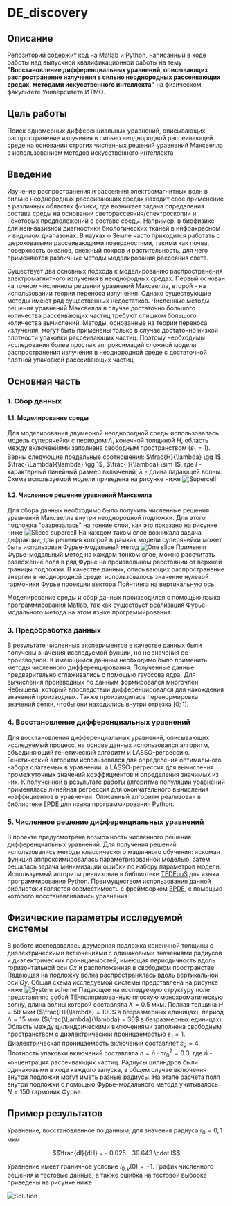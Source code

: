 # DE_discovery

## Описание 

Репозиторий содержит код на Matlab и Python, написанный в ходе работы над выпускной квалификационной работы на тему **"Восстановление дифференциальных уравнений, описывающих распространение излучения в сильно неоднородных рассеивающих средах, методами искусственного интеллекта"** на физическом факультете Университета ИТМО.

## Цель работы

Поиск одномерных дифференциальных уравнений, описывающих распространение излучения в сильно неоднородной рассеивающей среде на основании строгих численных решений уравнений Максвелла с использованием методов искусственного интеллекта

## Введение

Изучение распространения и рассеяния электромагнитных волн в сильно неоднородных рассеивающих средах находит свое применение в различных областях физики, где возникает задача определения состава среды на основании светорассеяния/спектроскопии и некоторых предположений о составе среды. Например, в биофизике для неинвазивной диагностики биологических тканей в инфракрасном и видимом диапазонах. В науках о Земле часто приходится работать с шероховатыми рассеивающими поверхностями, такими как почва, поверхность океанов, снежный покров и растительность, для чего применяются различные методы моделирования рассеяния света. 

Существует два основных подхода к моделированию распространения электромагнитного излучения в неоднородных средах. Первый основан на точном численном решении уравнений Максвелла, второй - на использовании теории переноса излучения. Однако существующие методы имеют ряд существенных недостатков. Численные методы решения уравнений Максвелла в случае достаточно большого количества рассеивающих частиц требуют слишком большого количества вычислений. Методы, основанные на теории переноса излучения, могут быть применены только в случае достаточно низкой плотности упаковки рассеивающих частиц. Поэтому необходимы исследования более простых аппроксимаций сложной модели распространения излучения в неоднородной среде с достаточной плотной упаковкой рассеивающих частиц.

## Основная часть

### 1. Сбор данных

#### 1.1. Моделирование среды

Для моделирования двумерной неоднородной среды использовалась модель суперячейки с периодом $\Lambda$, конечной толщиной $H$, область между включениями заполнена свободным пространством $(\varepsilon_1 = 1)$. Верны следующие предельные соотношения: $\frac{H}{\lambda} \gg 1$, $\frac{\Lambda}{\lambda} \gg 1$, $\frac{l}{\lambda} \sim 1$, где $l$ - характерный линейный размер включений, $\lambda$ - длина падающей волны. Схема используемой модели приведена на рисунке ниже ![Supercell](https://github.com/khrstln/Bachelor_thesis/blob/development/images/Supercell_dif_permittivities.png) 

#### 1.2. Численное решение уравнений Максвелла

Для сбора данных необходимо было получить численные решения уравнений Максвелла внутри неоднородной подложки. Для этого подложка "разрезалась" на тонкие слои, как это показано на рисунке ниже ![Sliced supercell](images/Supercell_sliced.png) На каждом таком слое возникала задача дифракции, для решения которой в рамках модели суперячейки может быть использован Фурье-модальный метод ![One slice](images/Supercell_one_slice.png) Применяя Фурье-модальный метод на каждом тонком слое, можно рассчитать разложение поля в ряд Фурье на произвольном расстоянии от верхней границы подложки. В качестве данных, описывающих распространение энергии в неоднородной среде, использовалось значение нулевой гармоники Фурье проекции вектора Пойнтинга на вертикальную ось.

Моделирование среды и сбор данных производился с помощью языка программирования Matlab, так как существует реализация Фурье-модального метода на этом языке программирования.

### 3. Предобработка данных

В результате численных экспериментов в качестве данных были получены значения исследуемой фунции, но не значения ее производной. К имеющимся данным необходимо было применить методы численного дифференцирования. Полученные данные предварительно сглаживались с помощью гауссова ядра. Для вычисления производных по данным формировался многочлен Чебышева, который впоследствии дифференцировался для нахождения значений производных. Также производилась перенормировка значений сетки, чтобы они находились внутри отрезка $[0; 1]$. 

### 4. Восстановление дифференциальных уравнений

Для восстановления дифференциальных уравнений, описывающих исследуемый процесс, на основе данных использовался алгоритм, объединяющий генетический алгоритм и LASSO-регрессию. Генетический алгоритм использовался для определения оптимального набора слагаемых в уравнении, а LASSO-регрессия для вычисления промежуточных значений коэффициентов и определения значимых из них. К полученной в результате работы алгоритма популяции уравнений применялась линейная регрессия для окончательного вычисления коэффициентов в уравнении. Описанный алгоритм реализован в библиотеке [EPDE](https://github.com/ITMO-NSS-team/EPDE/tree/main) для языка программирования Python.

### 5. Численное решение дифференциальных уравнений

В проекте предусмотрена возможность численного решения дифференциальных уравнений. Для получения решений использовались методы классического машинного обучения: искомая функция аппроксимировалась параметризованной моделью, затем решалась задача минимизации ошибки по набору параметров модели. Используемый алгоритм реализован в библиотеке [TEDEouS](https://github.com/ITMO-NSS-team/torch_DE_solver/tree/main) для языка программирования Python. Преимуществом использования данной библиотеки является совместимость с фреймворком [EPDE](https://github.com/ITMO-NSS-team/EPDE/tree/main), с помощью которого восстанавливались уравнения.

## Физические параметры исследуемой системы

В работе исследовалась двумерная подложка коненчной толщины с диэлектрическими включениями с одинаковыми значениями радиусов и диэлектрических проницаемостей, имеющая периодичность вдоль горизонтальной оси $Ox$ и расположенная в свободном пространстве. Падающая на подложку волна распространялась вдоль вертикальной оси $Oy$. Общая схема исследуемой системы представлена на рисунке ниже ![System scheme](https://github.com/khrstln/Bachelor_thesis/blob/development/images/System_scheme.png) Падающее на исследуемую структуру поле представляло собой TE-поляризованную плоскую монохроматическую волну, длина волны которой составляла $\lambda = 0.5 \text{ мкм}$. Полная толщина $H = 50 \text{ мкм}$ ($\frac{H}{\lambda} = 100$ в безразмерных единицах), период $\Lambda = 15 \text{ мкм}$ ($\frac{\Lambda}{\lambda} = 30$ в безразмерных единицах). Область между цилиндрическими включениями заполнена свободным пространством с диэлектрической проницаемостью $\varepsilon_{1} = 1$. Диэлектрическая проницаемость включений составляет $\varepsilon_{2} = 4$. Плотность упаковки включений составляла $n = \widetilde{n} \cdot \pi r_{0}^{2} = 0.3$, где $\widetilde{n}$ - концентрация рассеивающих частиц. Радиусы цилиндров были одинаковыми в ходе каждого запуска, в общем случае включения внутри подложки могут иметь разные радиусы. На этапе расчета поля внутри подложки с помощью Фурье-модального метода учитывалось $N = 150$ гармоник Фурье.

## Пример результатов

Уравнение, восстановленное по данным, для значения радиуса $r_0 = 0,1 \text{ мкм}$

$$\frac{dI}{dH} = - 0.025 - 39.643 \cdot I$$

Уравнение имеет граничное условие $I_{0, y}(0) = -1$. График численного решения и тестовые данные, а также ошибка на тестовой выборке приведены на рисунке ниже

![Solution](https://github.com/khrstln/Bachelor_thesis/blob/development/images/sln_0.1_2_0.png)

